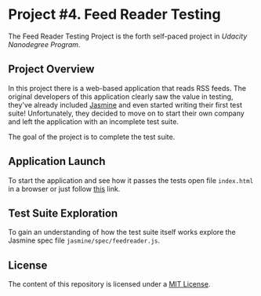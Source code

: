 # Project #4. Feed Reader Testing

The Feed Reader Testing Project is the forth self-paced project in _Udacity Nanodegree Program_.

## Project Overview

In this project there is a web-based application that reads RSS feeds. The original developers of this application clearly saw the value in testing, they've already included [Jasmine](http://jasmine.github.io/) and even started writing their first test suite! Unfortunately, they decided to move on to start their own company and left the application with an incomplete test suite.

The goal of the project is to complete the test suite.

## Application Launch
To start the application and see how it passes the tests open file `index.html` in a browser or just follow
[this](https://dmitrysharabin.github.io/) link.

## Test Suite Exploration
To gain an understanding of how the test suite itself works explore the Jasmine spec file `jasmine/spec/feedreader.js`.

## License
The content of this repository is licensed under a [MIT License](https://opensource.org/licenses/MIT).
